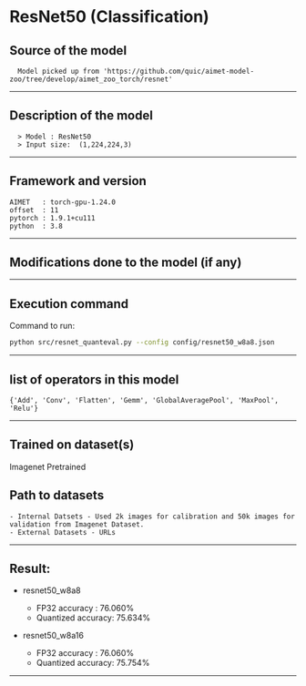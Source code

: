 # ResNet50 (Classification)

## Source of the model

	  Model picked up from 'https://github.com/quic/aimet-model-zoo/tree/develop/aimet_zoo_torch/resnet'

---

## Description of the model

	  > Model : ResNet50
	  > Input size:  (1,224,224,3)

---

## Framework and version

    AIMET   : torch-gpu-1.24.0
    offset  : 11
    pytorch : 1.9.1+cu111
    python  : 3.8

---

## Modifications done to the model (if any)

	
---

## Execution command
Command to run:
```bash
python src/resnet_quanteval.py --config config/resnet50_w8a8.json 
```

---

## list of operators in this model

 	{'Add', 'Conv', 'Flatten', 'Gemm', 'GlobalAveragePool', 'MaxPool', 'Relu'}

---

## Trained on dataset(s)

Imagenet Pretrained


## Path to datasets

	- Internal Datsets - Used 2k images for calibration and 50k images for validation from Imagenet Dataset.
	- External Datasets - URLs

---

## Result:

  - resnet50_w8a8
    - FP32 accuracy     : 76.060%
    - Quantized accuracy: 75.634%

  - resnet50_w8a16
    - FP32 accuracy     : 76.060%
    - Quantized accuracy: 75.754%
  
---